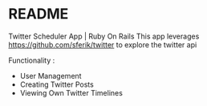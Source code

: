 # README

Twitter Scheduler App | Ruby On Rails
This app leverages https://github.com/sferik/twitter to explore the twitter api

Functionality : 
* User Management 
* Creating Twitter Posts
* Viewing Own Twitter Timelines